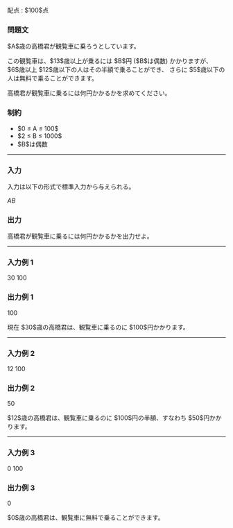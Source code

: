 
<div>

<span>

<span>

<p>
配点 : $100$点
</p>

<div>

<section>

### **問題文**

<p>
$A$歳の高橋君が観覧車に乗ろうとしています。
</p>

<p>
この観覧車は、$13$歳以上が乗るには $B$円 ($B$は偶数) かかりますが、$6$歳以上 $12$歳以下の人はその半額で乗ることができ、
さらに $5$歳以下の人は無料で乗ることができます。
</p>

<p>
高橋君が観覧車に乗るには何円かかるかを求めてください。
</p>

</section>

</div>

<div>

<section>

### **制約**

<ul>

<li>
$0 ≤ A ≤ 100$
</li>

<li>
$2 ≤ B ≤ 1000$
</li>

<li>
$B$は偶数
</li>

</ul>

</section>

</div>

---

<div>

<div>

<section>

### **入力**

<p>
入力は以下の形式で標準入力から与えられる。
</p>

<div>

$A$$B$
</div>

</section>

</div>

<div>

<section>

### **出力**

<p>
高橋君が観覧車に乗るには何円かかるかを出力せよ。
</p>

</section>

</div>

</div>

---

<div>

<section>

### **入力例 1**

<div>

30 100

</div>

</section>

</div>

<div>

<section>

### **出力例 1**

<div>

100

</div>

<p>
現在 $30$歳の高橋君は、観覧車に乗るのに $100$円かかります。
</p>

</section>

</div>

---

<div>

<section>

### **入力例 2**

<div>

12 100

</div>

</section>

</div>

<div>

<section>

### **出力例 2**

<div>

50

</div>

<p>
$12$歳の高橋君は、観覧車に乗るのに $100$円の半額、すなわち $50$円かかります。
</p>

</section>

</div>

---

<div>

<section>

### **入力例 3**

<div>

0 100

</div>

</section>

</div>

<div>

<section>

### **出力例 3**

<div>

0

</div>

<p>
$0$歳の高橋君は、観覧車に無料で乗ることができます。
</p>

</section>

</div>

</span>

</span>

</div>

